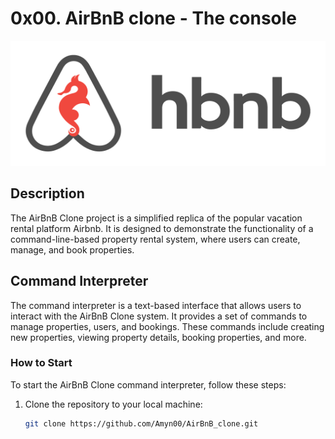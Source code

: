 # 0x00. AirBnB clone - The console

<img src="https://github.com/Amyn00/AirBnB_clone/blob/master/images/hbnb.png" height="200" width="1000"/>

## Description
The AirBnB Clone project is a simplified replica of the popular vacation rental platform Airbnb. It is designed to demonstrate the functionality of a command-line-based property rental system, where users can create, manage, and book properties.

## Command Interpreter

The command interpreter is a text-based interface that allows users to interact with the AirBnB Clone system. It provides a set of commands to manage properties, users, and bookings. These commands include creating new properties, viewing property details, booking properties, and more.

### How to Start

To start the AirBnB Clone command interpreter, follow these steps:

1. Clone the repository to your local machine:

   ```bash
   git clone https://github.com/Amyn00/AirBnB_clone.git

